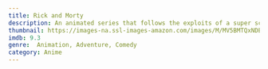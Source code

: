 ```yaml
---
title: Rick and Morty
description: An animated series that follows the exploits of a super scientist and his not-so-bright grandson
thumbnail: https://images-na.ssl-images-amazon.com/images/M/MV5BMTQxNDEwNTE0Nl5BMl5BanBnXkFtZTgwMzQ1MTg3MDE@._V1_QL50_.jpg
imdb: 9.3
genre:  Animation, Adventure, Comedy
category: Anime
---
```

